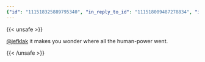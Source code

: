 ```yaml
---
{"id": "111518325889795340", "in_reply_to_id": "111518009487278834", "in_reply_to_account_id": "109563727763050382", "sensitive": false, "spoiler_text": "", "visibility": "unlisted", "language": "en", "replies_count": 0, "reblogs_count": 0, "favourites_count": 0, "edited_at": null, "reblog": null, "application": {"name": "Tusky", "website": "https://tusky.app"}, "account": {"id": "108219415927856966", "username": "brozek", "acct": "brozek", "display_name": "Brandon Rozek", "url": "https://fosstodon.org/@brozek", "uri": "https://fosstodon.org/users/brozek", "avatar": "https://cdn.fosstodon.org/accounts/avatars/108/219/415/927/856/966/original/bae9f46f23936e79.jpg", "avatar_static": "https://cdn.fosstodon.org/accounts/avatars/108/219/415/927/856/966/original/bae9f46f23936e79.jpg", "header": "https://fosstodon.org/headers/original/missing.png", "header_static": "https://fosstodon.org/headers/original/missing.png", "noindex": true, "roles": []}, "media_attachments": [], "mentions": [{"id": "109563727763050382", "username": "jefklak", "url": "https://dosgame.club/@jefklak", "acct": "jefklak@dosgame.club"}], "tags": [], "emojis": [], "card": null, "poll": null, "syndication": "https://fosstodon.org/@brozek/111518325889795340", "date": "2023-12-03T20:16:51.356Z"}
---
```

{{< unsafe >}}
<p><span class="h-card" translate="no"><a href="https://dosgame.club/@jefklak" class="u-url mention">@<span>jefklak</span></a></span> it makes you wonder where all the human-power went.</p>
{{< /unsafe >}}
